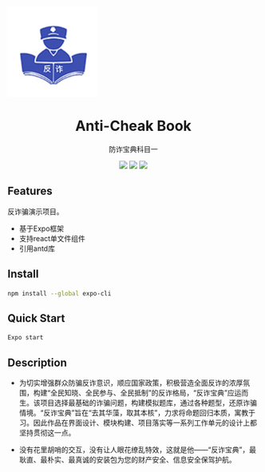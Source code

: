<img src="https://github.com/Poivre-hxx/anti-cheak-book/blob/master/src/assets/icons/appIcon.png" style="zoom:150%;" />

<h1 align="center">Anti-Cheak Book</h1>

<p align="center">防诈宝典科目一</p>

<p align="center">
    <img src="https://img.shields.io/badge/-React_Native-20232A?style=flat-square&logo=react&logoColor=61DAFB"></img>
	<img src="https://img.shields.io/badge/-JavaScript-F7DF1E?style=flat-square&logo=JavaScript&logoColor=000"></img>
	<img src="https://img.shields.io/badge/-Expo-181717?style=flat-square&logo=Expo&logoColor=fff"></img>
</p>

## Features

反诈骗演示项目。

- 基于Expo框架
- 支持react单文件组件
- 引用antd库



## Install

```bash
npm install --global expo-cli
```



##  Quick Start

```bash
Expo start
```



## Description

- 为切实增强群众防骗反诈意识，顺应国家政策，积极营造全面反诈的浓厚氛围，构建“全民知晓、全民参与、全民抵制”的反诈格局，“反诈宝典”应运而生。该项目选择最基础的诈骗问题，构建模拟题库，通过各种题型，还原诈骗情境。“反诈宝典”旨在“去其华藻，取其本核”，力求将命题回归本质，寓教于习。因此作品在界面设计、模块构建、项目落实等一系列工作单元的设计上都坚持贯彻这一点。

- 没有花里胡哨的交互，没有让人眼花缭乱特效，这就是他——“反诈宝典”，最耿直、最朴实、最真诚的安装包为您的财产安全、信息安全保驾护航。

